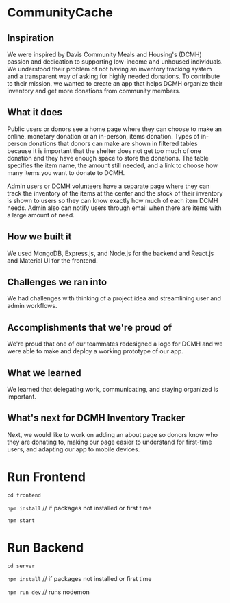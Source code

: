 # CommunityCache
## Inspiration
We were inspired by Davis Community Meals and Housing's (DCMH) passion and dedication to supporting low-income and unhoused individuals. We understood their problem of not having an inventory tracking system and a transparent way of asking for highly needed donations. To contribute to their mission, we wanted to create an app that helps DCMH organize their inventory and get more donations from community members. 
## What it does
Public users or donors see a home page where they can choose to make an online, monetary donation or an in-person, items donation. Types of in-person donations that donors can make are shown in filtered tables because it is important that the shelter does not get too much of one donation and they have enough space to store the donations. The table specifies the item name, the amount still needed, and a link to choose how many items you want to donate to DCMH.

Admin users or DCMH volunteers have a separate page where they can track the inventory of the items at the center and the stock of their inventory is shown to users so they can know exactly how much of each item DCMH needs. Admin also can notify users through email when there are items with a large amount of need.
## How we built it
We used MongoDB, Express.js, and Node.js for the backend and React.js and Material UI for the frontend.
## Challenges we ran into
We had challenges with thinking of a project idea and streamlining user and admin workflows.
## Accomplishments that we're proud of
We're proud that one of our teammates redesigned a logo for DCMH and we were able to make and deploy a working prototype of our app. 
## What we learned
We learned that delegating work, communicating, and staying organized is important.
## What's next for DCMH Inventory Tracker
Next, we would like to work on adding an about page so donors know who they are donating to, making our page easier to understand for first-time users, and adapting our app to mobile devices. 




# Run Frontend

`cd frontend` 

`npm install` // if packages not installed or first time

`npm start`

# Run Backend

`cd server`

`npm install`   // if packages not installed or first time

`npm run dev`  // runs nodemon

